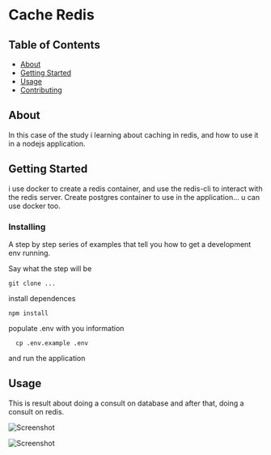# Cache Redis

## Table of Contents

- [About](#about)
- [Getting Started](#getting_started)
- [Usage](#usage)
- [Contributing](../CONTRIBUTING.md)

## About <a name = "about"></a>

In this case of the study i learning about caching in redis, and how to use it in a nodejs application.

## Getting Started <a name = "getting_started"></a>

i use docker to create a redis container, and use the redis-cli to interact with the redis server. Create postgres container to use in the application... u can use docker too.

### Installing

A step by step series of examples that tell you how to get a development env running.

Say what the step will be

```
git clone ...
```

install dependences

```
npm install
```

populate .env with you information

```
  cp .env.example .env
```

and run the application

## Usage <a name = "usage"></a>

This is result about doing a consult on database and after that, doing a consult on redis.

![Screenshot]("./before.png")

![Screenshot]("./after.png")

